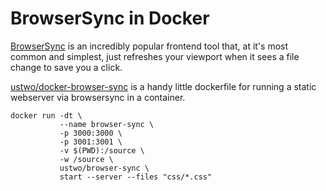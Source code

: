 # BrowserSync in Docker

[BrowserSync](https://www.browsersync.io) is an incredibly popular frontend tool that, at it's most common and simplest, just refreshes your viewport
when it sees a file change to save you a click. 

[ustwo/docker-browser-sync](https://github.com/ustwo/docker-browser-sync) is a handy little dockerfile for running a static webserver via browsersync
in a container.

```
docker run -dt \
           --name browser-sync \
           -p 3000:3000 \
           -p 3001:3001 \
           -v $(PWD):/source \
           -w /source \
           ustwo/browser-sync \
           start --server --files "css/*.css"
```
